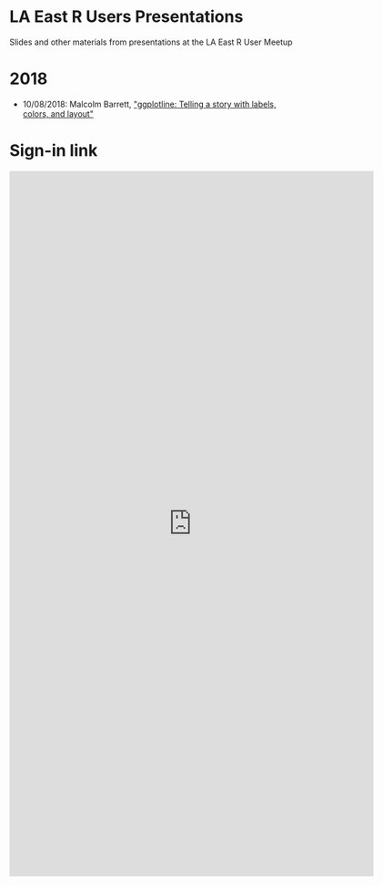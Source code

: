 # LA East R Users Presentations
Slides and other materials from presentations at the LA East R User Meetup

# 2018
* 10/08/2018: Malcolm Barrett, ["ggplotline: Telling a story with labels, colors, and layout"](https://malco.io/slides/ggplotline/#1)

# Sign-in link
<iframe src="https://docs.google.com/forms/d/e/1FAIpQLSd5td3_Pj4b750VhZAI-Av-StGSqxPxWDJIG-qzPZbmfpWb8w/viewform?embedded=true" width="640" height="1238" frameborder="0" marginheight="0" marginwidth="0">Loading...</iframe>

